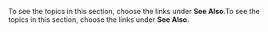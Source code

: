 <span data-ttu-id="826d4-101">To see the topics in this section, choose the links under **See Also**.</span><span class="sxs-lookup"><span data-stu-id="826d4-101">To see the topics in this section, choose the links under **See Also**.</span></span>